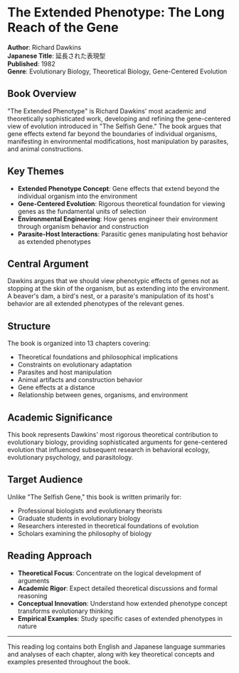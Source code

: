 # The Extended Phenotype: The Long Reach of the Gene

**Author**: Richard Dawkins  
**Japanese Title**: 延長された表現型  
**Published**: 1982  
**Genre**: Evolutionary Biology, Theoretical Biology, Gene-Centered Evolution

## Book Overview

"The Extended Phenotype" is Richard Dawkins' most academic and theoretically sophisticated work, developing and refining the gene-centered view of evolution introduced in "The Selfish Gene." The book argues that gene effects extend far beyond the boundaries of individual organisms, manifesting in environmental modifications, host manipulation by parasites, and animal constructions.

## Key Themes

- **Extended Phenotype Concept**: Gene effects that extend beyond the individual organism into the environment
- **Gene-Centered Evolution**: Rigorous theoretical foundation for viewing genes as the fundamental units of selection
- **Environmental Engineering**: How genes engineer their environment through organism behavior and construction
- **Parasite-Host Interactions**: Parasitic genes manipulating host behavior as extended phenotypes

## Central Argument

Dawkins argues that we should view phenotypic effects of genes not as stopping at the skin of the organism, but as extending into the environment. A beaver's dam, a bird's nest, or a parasite's manipulation of its host's behavior are all extended phenotypes of the relevant genes.

## Structure

The book is organized into 13 chapters covering:
- Theoretical foundations and philosophical implications
- Constraints on evolutionary adaptation
- Parasites and host manipulation
- Animal artifacts and construction behavior
- Gene effects at a distance
- Relationship between genes, organisms, and environment

## Academic Significance

This book represents Dawkins' most rigorous theoretical contribution to evolutionary biology, providing sophisticated arguments for gene-centered evolution that influenced subsequent research in behavioral ecology, evolutionary psychology, and parasitology.

## Target Audience

Unlike "The Selfish Gene," this book is written primarily for:
- Professional biologists and evolutionary theorists
- Graduate students in evolutionary biology
- Researchers interested in theoretical foundations of evolution
- Scholars examining the philosophy of biology

## Reading Approach

- **Theoretical Focus**: Concentrate on the logical development of arguments
- **Academic Rigor**: Expect detailed theoretical discussions and formal reasoning
- **Conceptual Innovation**: Understand how extended phenotype concept transforms evolutionary thinking
- **Empirical Examples**: Study specific cases of extended phenotypes in nature

---

This reading log contains both English and Japanese language summaries and analyses of each chapter, along with key theoretical concepts and examples presented throughout the book.